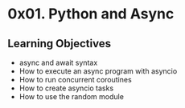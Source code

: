 # 0x01. Python and Async

## Learning Objectives

- async and await syntax
- How to execute an async program with asyncio
- How to run concurrent coroutines
- How to create asyncio tasks
- How to use the random module

